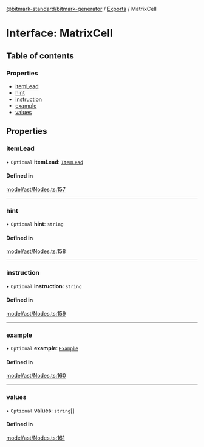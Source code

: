 [@bitmark-standard/bitmark-generator](../API.md) / [Exports](../modules.md) / MatrixCell

# Interface: MatrixCell

## Table of contents

### Properties

- [itemLead](MatrixCell.md#itemLead)
- [hint](MatrixCell.md#hint)
- [instruction](MatrixCell.md#instruction)
- [example](MatrixCell.md#example)
- [values](MatrixCell.md#values)

## Properties

### itemLead

• `Optional` **itemLead**: [`ItemLead`](ItemLead.md)

#### Defined in

[model/ast/Nodes.ts:157](https://github.com/getMoreBrain/bitmark-generator/blob/de39d9c/src/model/ast/Nodes.ts#L157)

___

### hint

• `Optional` **hint**: `string`

#### Defined in

[model/ast/Nodes.ts:158](https://github.com/getMoreBrain/bitmark-generator/blob/de39d9c/src/model/ast/Nodes.ts#L158)

___

### instruction

• `Optional` **instruction**: `string`

#### Defined in

[model/ast/Nodes.ts:159](https://github.com/getMoreBrain/bitmark-generator/blob/de39d9c/src/model/ast/Nodes.ts#L159)

___

### example

• `Optional` **example**: [`Example`](../modules.md#Example)

#### Defined in

[model/ast/Nodes.ts:160](https://github.com/getMoreBrain/bitmark-generator/blob/de39d9c/src/model/ast/Nodes.ts#L160)

___

### values

• `Optional` **values**: `string`[]

#### Defined in

[model/ast/Nodes.ts:161](https://github.com/getMoreBrain/bitmark-generator/blob/de39d9c/src/model/ast/Nodes.ts#L161)
